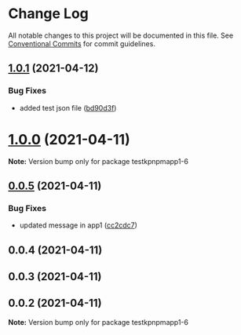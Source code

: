 # Change Log

All notable changes to this project will be documented in this file.
See [Conventional Commits](https://conventionalcommits.org) for commit guidelines.

## [1.0.1](https://github.com/kunalp726/testnpmpackage/compare/testkpnpmapp1-6@1.0.0...testkpnpmapp1-6@1.0.1) (2021-04-12)


### Bug Fixes

* added test json file ([bd90d3f](https://github.com/kunalp726/testnpmpackage/commit/bd90d3f0759b8c00da8c78d158e28e15ad43c4d2))





# [1.0.0](https://github.com/kunalp726/testnpmpackage/compare/testkpnpmapp1-6@0.0.5...testkpnpmapp1-6@1.0.0) (2021-04-11)

**Note:** Version bump only for package testkpnpmapp1-6





## [0.0.5](https://github.com/kunalp726/testnpmpackage/compare/testkpnpmapp1-6@0.0.4...testkpnpmapp1-6@0.0.5) (2021-04-11)


### Bug Fixes

* updated message in app1 ([cc2cdc7](https://github.com/kunalp726/testnpmpackage/commit/cc2cdc70f12522b78c2234521b3c2d611288f536))





## 0.0.4 (2021-04-11)



## 0.0.3 (2021-04-11)



## 0.0.2 (2021-04-11)

**Note:** Version bump only for package testkpnpmapp1-6
